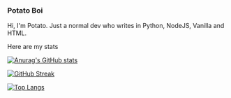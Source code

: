 ### Potato Boi 

Hi, I'm Potato.
Just a normal dev who writes in Python, NodeJS, Vanilla and HTML.

Here are my stats

[![Anurag's GitHub stats](https://github-readme-stats.vercel.app/api?username=awesomepotatocodes&theme=vue&show_icons=true)](https://github.com/anuraghazra/github-readme-stats)

[![GitHub Streak](https://github-readme-streak-stats.herokuapp.com/?user=AwesomePotatoCodes&theme=vue)](https://git.io/streak-stats)

[![Top Langs](https://github-readme-stats.vercel.app/api/top-langs/?username=awesomepotatocodes&layout=compact)](https://github.com/anuraghazra/github-readme-stats)
